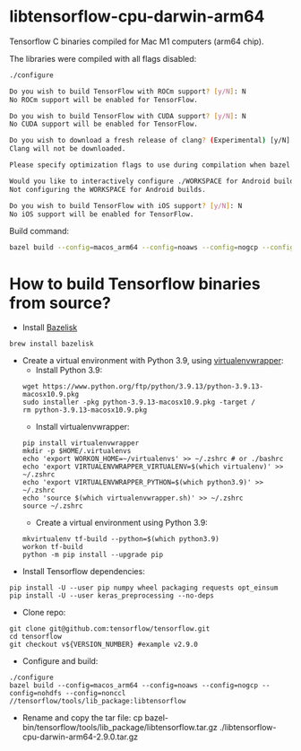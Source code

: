 # libtensorflow-cpu-darwin-arm64
Tensorflow C binaries compiled for Mac M1 computers (arm64 chip).

The libraries were compiled with all flags disabled:

```bash
./configure

Do you wish to build TensorFlow with ROCm support? [y/N]: N
No ROCm support will be enabled for TensorFlow.

Do you wish to build TensorFlow with CUDA support? [y/N]: N
No CUDA support will be enabled for TensorFlow.

Do you wish to download a fresh release of clang? (Experimental) [y/N]: N
Clang will not be downloaded.

Please specify optimization flags to use during compilation when bazel option "--config=opt" is specified [Default is -Wno-sign-compare]:

Would you like to interactively configure ./WORKSPACE for Android builds? [y/N]: N
Not configuring the WORKSPACE for Android builds.

Do you wish to build TensorFlow with iOS support? [y/N]: N
No iOS support will be enabled for TensorFlow.
```

Build command:

```bash
bazel build --config=macos_arm64 --config=noaws --config=nogcp --config=nohdfs --config=nonccl //tensorflow/tools/lib_package:libtensorflow
```

# How to build Tensorflow binaries from source?
- Install [Bazelisk](https://github.com/bazelbuild/bazelisk#installation)
```
brew install bazelisk
```
- Create a virtual environment with Python 3.9, using [virtualenvwrapper](https://github.com/bernardobarreto/virtualenvwrapper):
  - Install Python 3.9:
  ```
  wget https://www.python.org/ftp/python/3.9.13/python-3.9.13-macosx10.9.pkg
  sudo installer -pkg python-3.9.13-macosx10.9.pkg -target /
  rm python-3.9.13-macosx10.9.pkg
  ```
  - Install virtualenvwrapper:
  ```
  pip install virtualenvwrapper
  mkdir -p $HOME/.virtualenvs
  echo 'export WORKON_HOME=~/virtualenvs' >> ~/.zshrc # or ./bashrc
  echo 'export VIRTUALENVWRAPPER_VIRTUALENV=$(which virtualenv)' >> ~/.zshrc
  echo 'export VIRTUALENVWRAPPER_PYTHON=$(which python3.9)' >> ~/.zshrc
  echo 'source $(which virtualenvwrapper.sh)' >> ~/.zshrc
  source ~/.zshrc
  ```
  - Create a virtual environment using Python 3.9:
  ```
  mkvirtualenv tf-build --python=$(which python3.9)
  workon tf-build
  python -m pip install --upgrade pip
  ```
- Install Tensorflow dependencies:
```
pip install -U --user pip numpy wheel packaging requests opt_einsum
pip install -U --user keras_preprocessing --no-deps
```
- Clone repo:
```
git clone git@github.com:tensorflow/tensorflow.git
cd tensorflow
git checkout v${VERSION_NUMBER} #example v2.9.0
```
- Configure and build:
```
./configure
bazel build --config=macos_arm64 --config=noaws --config=nogcp --config=nohdfs --config=nonccl //tensorflow/tools/lib_package:libtensorflow
```
- Rename and copy the tar file:
cp bazel-bin/tensorflow/tools/lib_package/libtensorflow.tar.gz ./libtensorflow-cpu-darwin-arm64-2.9.0.tar.gz
  
